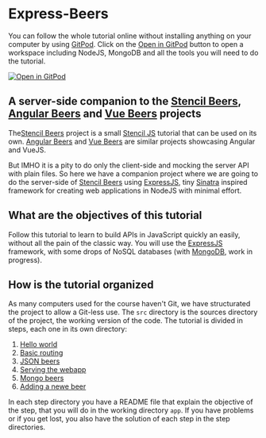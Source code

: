 # Express-Beers

You can follow the whole tutorial online without installing anything on your computer by using [GitPod](https://gitpod.io/). Click on the [Open in GitPod](https://gitpod.io/#https://github.com/LostInBrittany/express-beers) button to open a workspace including NodeJS, MongoDB and all the tools you will need to do the tutorial.

[![Open in GitPod](https://gitpod.io/button/open-in-gitpod.svg)](https://gitpod.io/#https://github.com/LostInBrittany/express-beers)


## A server-side companion to the [Stencil Beers](https://github.com/LostInBrittany/stencil-beers), [Angular Beers](https://github.com/LostInBrittany/angular-beers) and [Vue Beers](https://github.com/LostInBrittany/vue-beers) projects

The[Stencil Beers](https://github.com/LostInBrittany/stencil-beers) project is a small [Stencil JS](https://stenciljs.com/) tutorial that can be used on its own. [Angular Beers](https://github.com/LostInBrittany/angular-beers) and [Vue Beers](https://github.com/LostInBrittany/vue-beers) are similar projects showcasing Angular and VueJS.

But IMHO it is a pity to do only the client-side and mocking the server API with plain files. So here we have a companion project where we are going to do the server-side of [Stencil Beers](https://github.com/LostInBrittany/stencil-beers) using [ExpressJS](http://expressjs.org/), tiny [Sinatra](http://www.sinatrarb.com/) inspired framework for creating web applications in NodeJS with minimal effort.


## What are the objectives of this tutorial

Follow this tutorial to learn to build APIs in JavaScript quickly an easily, without all the pain of the classic way. You will use the [ExpressJS](http://expressjs.org/) framework, with some drops of NoSQL databases (with [MongoDB](http://mongodb.com), work in progress).


## How is the tutorial organized ##

As many computers used for the course haven't Git, we have structurated the project to allow a Git-less use. The `src` directory is the sources directory of the project, the working version of the code. The tutorial is divided in steps, each one in its own directory:

1. [Hello world](./step-01/)
1. [Basic routing](./step-02/)
1. [JSON beers](./step-03/)
1. [Serving the webapp](./step-04/)
1. [Mongo beers](./step-05/)
1. [Adding a newe beer](./step-06/)

In each step directory you have a README file that explain the objective of the step, that you will do in the working directory `app`. If you have problems or if you get lost, you also have the solution of each step in the step directories.
